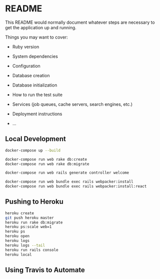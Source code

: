 # README

This README would normally document whatever steps are necessary to get the
application up and running.

Things you may want to cover:

* Ruby version

* System dependencies

* Configuration

* Database creation

* Database initialization

* How to run the test suite

* Services (job queues, cache servers, search engines, etc.)

* Deployment instructions

* ...

## Local Development

```sh
docker-compose up --build
```

```sh
docker-compose run web rake db:create
docker-compose run web rake db:migrate
```

```sh
docker-compose run web rails generate controller welcome
```

```sh
docker-compose run web bundle exec rails webpacker:install
docker-compose run web bundle exec rails webpacker:install:react
```

## Pushing to Heroku

```sh
heroku create
git push heroku master
heroku run rake db:migrate
heroku ps:scale web=1
heroku ps
heroku open
heroku logs
heroku logs --tail
heroku run rails console
heroku local
```

## Using Travis to Automate
